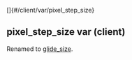 []{#/client/var/pixel_step_size}    
## pixel_step_size var (client)    
Renamed to [glide_size](/ref/atom/movable/var/glide_size).  